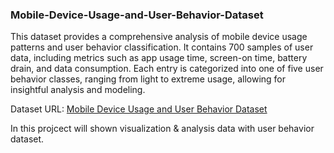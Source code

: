 ### Mobile-Device-Usage-and-User-Behavior-Dataset

This dataset provides a comprehensive analysis of mobile device usage patterns and user behavior classification. It contains 700 samples of user data, including metrics such as app usage time, screen-on time, battery drain, and data consumption. Each entry is categorized into one of five user behavior classes, ranging from light to extreme usage, allowing for insightful analysis and modeling.

Dataset URL: [Mobile Device Usage and User Behavior Dataset](https://www.kaggle.com/datasets/valakhorasani/mobile-device-usage-and-user-behavior-dataset/data)

In this projcect will shown visualization & analysis data with user behavior dataset.
